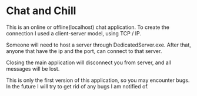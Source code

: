 # Chat and Chill
This is an online or offline(localhost) chat application. To create the connection I used a client-server model, using TCP / IP.

Someone will need to host a server through DedicatedServer.exe.
After that, anyone that have the ip and the port, can connect to that server.

Closing the main application will disconnect you from server, and all messages will be lost.

This is only the first version of this application, so you may encounter bugs. In the future I will try to get rid of any bugs I am notified of.
